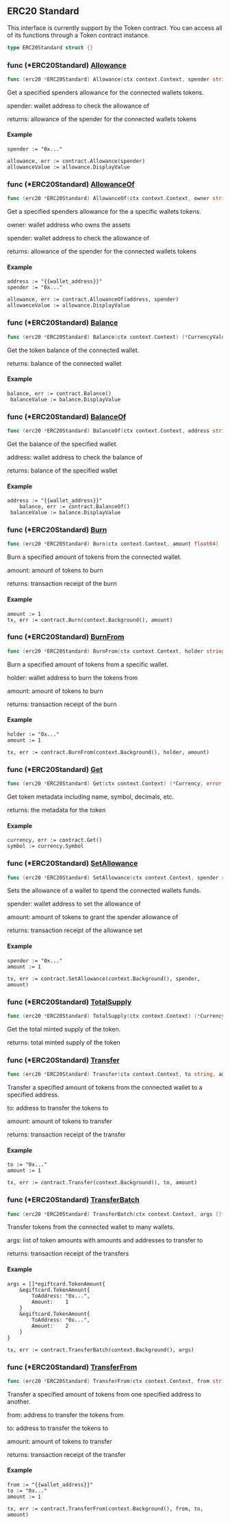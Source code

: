 
## ERC20 Standard

This interface is currently support by the Token contract. You can access all of its functions through a Token contract instance.

```go
type ERC20Standard struct {}
```

### func \(\*ERC20Standard\) [Allowance](<https://github.com/egiftcard/go-sdk/blob/main/egiftcard/erc20_standard.go#L86>)

```go
func (erc20 *ERC20Standard) Allowance(ctx context.Context, spender string) (*CurrencyValue, error)
```

Get a specified spenders allowance for the connected wallets tokens.

spender: wallet address to check the allowance of

returns: allowance of the spender for the connected wallets tokens

#### Example

```
spender := "0x..."

allowance, err := contract.Allowance(spender)
allowanceValue := allowance.DisplayValue
```

### func \(\*ERC20Standard\) [AllowanceOf](<https://github.com/egiftcard/go-sdk/blob/main/egiftcard/erc20_standard.go#L105>)

```go
func (erc20 *ERC20Standard) AllowanceOf(ctx context.Context, owner string, spender string) (*CurrencyValue, error)
```

Get a specified spenders allowance for the a specific wallets tokens.

owner: wallet address who owns the assets

spender: wallet address to check the allowance of

returns: allowance of the spender for the connected wallets tokens

#### Example

```
address := "{{wallet_address}}"
spender := "0x..."

allowance, err := contract.AllowanceOf(address, spender)
allowanceValue := allowance.DisplayValue
```

### func \(\*ERC20Standard\) [Balance](<https://github.com/egiftcard/go-sdk/blob/main/egiftcard/erc20_standard.go#L48>)

```go
func (erc20 *ERC20Standard) Balance(ctx context.Context) (*CurrencyValue, error)
```

Get the token balance of the connected wallet.

returns: balance of the connected wallet

#### Example

```
balance, err := contract.Balance()
 balanceValue := balance.DisplayValue
```

### func \(\*ERC20Standard\) [BalanceOf](<https://github.com/egiftcard/go-sdk/blob/main/egiftcard/erc20_standard.go#L63>)

```go
func (erc20 *ERC20Standard) BalanceOf(ctx context.Context, address string) (*CurrencyValue, error)
```

Get the balance of the specified wallet.

address: wallet address to check the balance of

returns: balance of the specified wallet

#### Example

```
address := "{{wallet_address}}"
	balance, err := contract.BalanceOf()
 balanceValue := balance.DisplayValue
```

### func \(\*ERC20Standard\) [Burn](<https://github.com/egiftcard/go-sdk/blob/main/egiftcard/erc20_standard.go#L200>)

```go
func (erc20 *ERC20Standard) Burn(ctx context.Context, amount float64) (*types.Transaction, error)
```

Burn a specified amount of tokens from the connected wallet.

amount: amount of tokens to burn

returns: transaction receipt of the burn

#### Example

```
amount := 1
tx, err := contract.Burn(context.Background(), amount)
```

### func \(\*ERC20Standard\) [BurnFrom](<https://github.com/egiftcard/go-sdk/blob/main/egiftcard/erc20_standard.go#L218>)

```go
func (erc20 *ERC20Standard) BurnFrom(ctx context.Context, holder string, amount float64) (*types.Transaction, error)
```

Burn a specified amount of tokens from a specific wallet.

holder: wallet address to burn the tokens from

amount: amount of tokens to burn

returns: transaction receipt of the burn

#### Example

```
holder := "0x..."
amount := 1

tx, err := contract.BurnFrom(context.Background(), holder, amount)
```

### func \(\*ERC20Standard\) [Get](<https://github.com/egiftcard/go-sdk/blob/main/egiftcard/erc20_standard.go#L36>)

```go
func (erc20 *ERC20Standard) Get(ctx context.Context) (*Currency, error)
```

Get token metadata including name, symbol, decimals, etc.

returns: the metadata for the token

#### Example

```
currency, err := contract.Get()
symbol := currency.Symbol
```

### func \(\*ERC20Standard\) [SetAllowance](<https://github.com/egiftcard/go-sdk/blob/main/egiftcard/erc20_standard.go#L162>)

```go
func (erc20 *ERC20Standard) SetAllowance(ctx context.Context, spender string, amount float64) (*types.Transaction, error)
```

Sets the allowance of a wallet to spend the connected wallets funds.

spender: wallet address to set the allowance of

amount: amount of tokens to grant the spender allowance of

returns: transaction receipt of the allowance set

#### Example

```
spender := "0x..."
amount := 1

tx, err := contract.SetAllowance(context.Background(), spender, amount)
```

### func \(\*ERC20Standard\) [TotalSupply](<https://github.com/egiftcard/go-sdk/blob/main/egiftcard/erc20_standard.go#L70>)

```go
func (erc20 *ERC20Standard) TotalSupply(ctx context.Context) (*CurrencyValue, error)
```

Get the total minted supply of the token.

returns: total minted supply of the token

### func \(\*ERC20Standard\) [Transfer](<https://github.com/egiftcard/go-sdk/blob/main/egiftcard/erc20_standard.go#L123>)

```go
func (erc20 *ERC20Standard) Transfer(ctx context.Context, to string, amount float64) (*types.Transaction, error)
```

Transfer a specified amount of tokens from the connected wallet to a specified address.

to: address to transfer the tokens to

amount: amount of tokens to transfer

returns: transaction receipt of the transfer

#### Example

```
to := "0x..."
amount := 1

tx, err := contract.Transfer(context.Background(), to, amount)
```

### func \(\*ERC20Standard\) [TransferBatch](<https://github.com/egiftcard/go-sdk/blob/main/egiftcard/erc20_standard.go#L186>)

```go
func (erc20 *ERC20Standard) TransferBatch(ctx context.Context, args []*TokenAmount) (*types.Transaction, error)
```

Transfer tokens from the connected wallet to many wallets.

args: list of token amounts with amounts and addresses to transfer to

returns: transaction receipt of the transfers

#### Example

```
args = []*egiftcard.TokenAmount{
	&egiftcard.TokenAmount{
		ToAddress: "0x...",
		Amount:    1
	}
	&egiftcard.TokenAmount{
		ToAddress: "0x...",
		Amount:    2
	}
}

tx, err := contract.TransferBatch(context.Background(), args)
```

### func \(\*ERC20Standard\) [TransferFrom](<https://github.com/egiftcard/go-sdk/blob/main/egiftcard/erc20_standard.go#L144>)

```go
func (erc20 *ERC20Standard) TransferFrom(ctx context.Context, from string, to string, amount float64) (*types.Transaction, error)
```

Transfer a specified amount of tokens from one specified address to another.

from: address to transfer the tokens from

to: address to transfer the tokens to

amount: amount of tokens to transfer

returns: transaction receipt of the transfer

#### Example

```
from := "{{wallet_address}}"
to := "0x..."
amount := 1

tx, err := contract.TransferFrom(context.Background(), from, to, amount)
```
